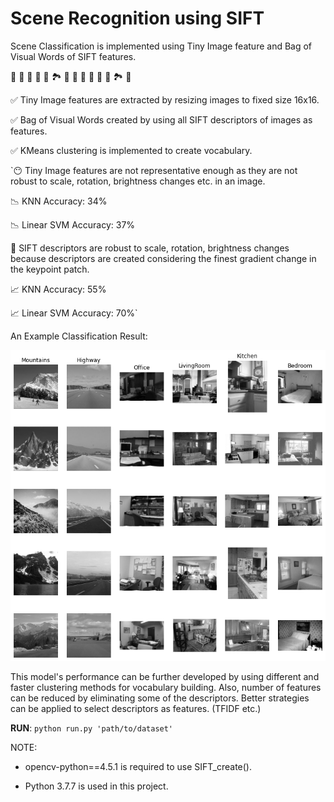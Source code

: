 # Scene Recognition using SIFT 

Scene Classification is implemented using Tiny Image feature and Bag of Visual Words of SIFT features.

🌄 🗾 🌠 🎑 🌅 🏞 🌁 🌄 🗾 🌠 🎑 🌅 🏞 🌁

✅ Tiny Image features are extracted by resizing images to fixed size 16x16. 

✅ Bag of Visual Words created by using all SIFT descriptors of images as features. 

✅ KMeans clustering is implemented to create vocabulary. 


`😶 Tiny Image features are not representative enough as they are not robust to scale, rotation, brightness changes etc. in an image. 

📉 KNN Accuracy: 34%

📉 Linear SVM Accuracy: 37%

🤩 SIFT descriptors are robust to scale, rotation, brightness changes because descriptors are created considering the finest gradient change in the keypoint patch.

📈 KNN Accuracy: 55%

📈 Linear SVM Accuracy: 70%`


An Example Classification Result: 

![](svm-5images-successful.png)


This model's performance can be further developed by using different and faster clustering methods for vocabulary building.
Also, number of features can be reduced by eliminating some of the descriptors. Better strategies can be applied to select descriptors as features. (TFIDF etc.)

**RUN**: `python run.py 'path/to/dataset'`

NOTE: 
- opencv-python==4.5.1 is required to use SIFT_create().

- Python 3.7.7 is used in this project. 
